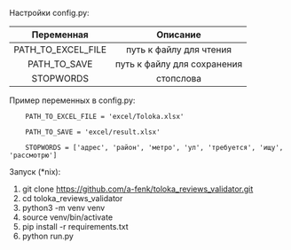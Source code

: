 Настройки config.py:

| Переменная         | Описание             |
| :-------------:    |:--------------------:|
| PATH_TO_EXCEL_FILE | путь к файлу для чтения |
| PATH_TO_SAVE       | путь к файлу для сохранения |
| STOPWORDS          | стопслова            |

Пример переменных в config.py:
```
    PATH_TO_EXCEL_FILE = 'excel/Toloka.xlsx'

    PATH_TO_SAVE = 'excel/result.xlsx'

    STOPWORDS = ['адрес', 'район', 'метро', 'ул', 'требуется', 'ищу', 'рассмотрю']
```

Запуск (*nix):
1. git clone https://github.com/a-fenk/toloka_reviews_validator.git
2. cd toloka_reviews_validator
3. python3 -m venv venv
4. source venv/bin/activate
5. pip install -r requirements.txt
6. python run.py